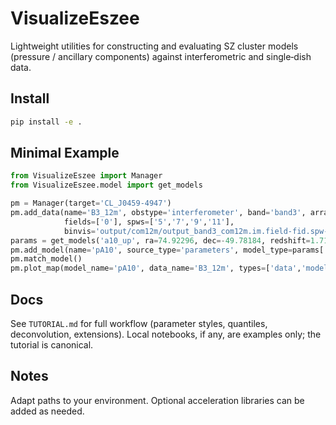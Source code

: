 
# VisualizeEszee

Lightweight utilities for constructing and evaluating SZ cluster models (pressure / ancillary components) against interferometric and single‑dish data.

## Install
```bash
pip install -e .
```

## Minimal Example
```python
from VisualizeEszee import Manager
from VisualizeEszee.model import get_models

pm = Manager(target='CL_J0459-4947')
pm.add_data(name='B3_12m', obstype='interferometer', band='band3', array='com12m',
            fields=['0'], spws=['5','7','9','11'],
            binvis='output/com12m/output_band3_com12m.im.field-fid.spw-sid')
params = get_models('a10_up', ra=74.92296, dec=-49.78184, redshift=1.71, mass=2.5e14)
pm.add_model(name='pA10', source_type='parameters', model_type=params['model']['type'], parameters=params)
pm.match_model()
pm.plot_map(model_name='pA10', data_name='B3_12m', types=['data','model','residual'])
```

## Docs
See `TUTORIAL.md` for full workflow (parameter styles, quantiles, deconvolution, extensions). Local notebooks, if any, are examples only; the tutorial is canonical.

## Notes
Adapt paths to your environment. Optional acceleration libraries can be added as needed.

